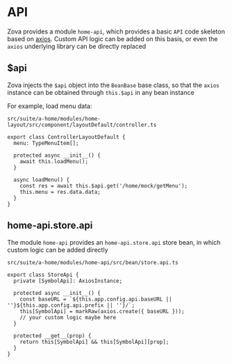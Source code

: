 # API

Zova provides a module `home-api`, which provides a basic `API` code skeleton based on [axios](https://axios-http.com). Custom API logic can be added on this basis, or even the `axios` underlying library can be directly replaced

## $api

Zova injects the `$api` object into the `BeanBase` base class, so that the `axios` instance can be obtained through `this.$api` in any bean instance

For example, load menu data:

`src/suite/a-home/modules/home-layout/src/component/layoutDefault/controller.ts`

```typescript{9-10}
export class ControllerLayoutDefault {
  menu: TypeMenuItem[];

  protected async __init__() {
    await this.loadMenu();
  }

  async loadMenu() {
    const res = await this.$api.get('/home/mock/getMenu');
    this.menu = res.data.data;
  }
}
```

## home-api.store.api

The module `home-api` provides an `home-api.store.api` store bean, in which custom logic can be added directly

`src/suite/a-home/modules/home-api/src/bean/store.api.ts`

```typescript{7}
export class StoreApi {
  private [SymbolApi]: AxiosInstance;

  protected async __init__() {
    const baseURL = `${this.app.config.api.baseURL || ''}${this.app.config.api.prefix || ''}/`;
    this[SymbolApi] = markRaw(axios.create({ baseURL }));
    // your custom logic maybe here
  }

  protected __get__(prop) {
    return this[SymbolApi] && this[SymbolApi][prop];
  }
}
```
